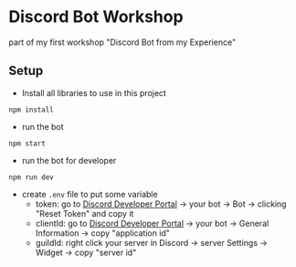 # Discord Bot Workshop
part of my first workshop "Discord Bot from my Experience"

## Setup

- Install all libraries to use in this project
```
npm install
```

- run the bot
```
npm start
```

- run the bot for developer
```
npm run dev
```

- create `.env` file to put some variable
  - token: go to [Discord Developer Portal](https://discord.com/developers/applications) -> your bot -> Bot -> clicking "Reset Token" and copy it
  - clientId: go to [Discord Developer Portal](https://discord.com/developers/applications) -> your bot -> General Information -> copy "application id"
  - guildId: right click your server in Discord -> server Settings -> Widget -> copy "server id"
